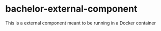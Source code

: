 # bachelor-external-component
This is a external component meant to be running in a Docker container
